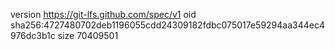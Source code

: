 version https://git-lfs.github.com/spec/v1
oid sha256:4727480702deb1196055cdd24309182fdbc075017e59294aa344ec4976dc3b1c
size 70409501
